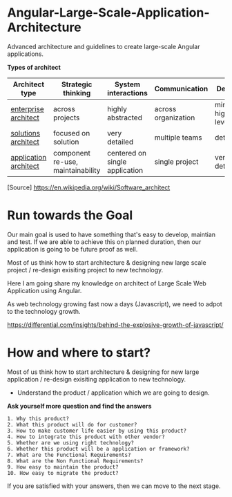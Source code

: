 # Angular-Large-Scale-Application-Architecture
Advanced architecture and guidelines to create large-scale Angular applications.

**Types of architect**

| Architect type | Strategic thinking | System interactions | Communication | Design
| ------ | ------ | ------ | ------ | ------
| [enterprise architect](https://en.wikipedia.org/wiki/Enterprise_architect "Enterprise architect") | across projects | highly abstracted | across organization | minimal, high level
| [solutions architect](https://en.wikipedia.org/wiki/Solutions_architect "Solutions architect") | focused on solution | very detailed | multiple teams | detailed
| [application architect](https://en.wikipedia.org/wiki/Application_architect "Application architect") | component re-use, maintainability | centered on single application | single project | very detailed

[Source] https://en.wikipedia.org/wiki/Software_architect

# Run towards the Goal

Our main goal is used to have something that's easy to develop, maintian and test. If we are able to achieve this on planned duration, then our application is going to be future proof as well.

Most of us think how to start architecture & designing new large scale project / re-design exisiting project to new technology. 

Here I am going share my knowledge on architect of Large Scale Web Application using Angular.

As web technology growing fast now a days (Javascript), we need to adpot to the technology growth.

https://differential.com/insights/behind-the-explosive-growth-of-javascript/

# How and where to start?

Most of us think how to start architecture & designing for new large application / re-design exisiting application to new technology. 

* Understand the product / application which we are going to design. 

**Ask yourself more question and find the answers**

    1. Why this product?
    2. What this product will do for customer?
    3. How to make customer life easier by using this product?
    4. How to integrate this product with other vendor?
    5. Whether are we using right technology?
    6. Whether this product will be a application or framework?
    7. What are the Functional Requirements?
    8. What are the Non Functional Requirements?
    9. How easy to maintain the product?
    10. How easy to migrate the product?
    
If you are satisfied with your answers, then we can move to the next stage.
